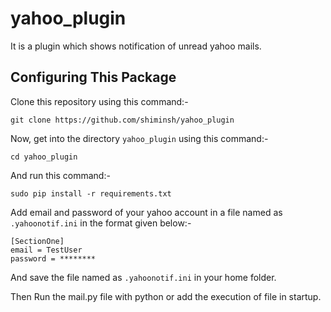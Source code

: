 yahoo_plugin
============

It is a plugin which shows notification of unread yahoo mails.

Configuring This Package
------------------------

Clone this repository using this command:-
    
    git clone https://github.com/shiminsh/yahoo_plugin

Now, get into the directory `yahoo_plugin` using this command:-
    
    cd yahoo_plugin

And run this command:-
    
    sudo pip install -r requirements.txt

Add email and password of your yahoo account in a file named as `.yahoonotif.ini` in the format given below:-

    [SectionOne]
    email = TestUser
    password = ********

And save the file named as `.yahoonotif.ini` in your home folder.

Then Run the mail.py file with python or add the execution of file in startup.

